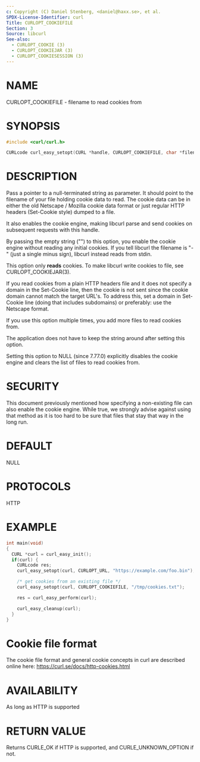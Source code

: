 ```yaml
---
c: Copyright (C) Daniel Stenberg, <daniel@haxx.se>, et al.
SPDX-License-Identifier: curl
Title: CURLOPT_COOKIEFILE
Section: 3
Source: libcurl
See-also:
  - CURLOPT_COOKIE (3)
  - CURLOPT_COOKIEJAR (3)
  - CURLOPT_COOKIESESSION (3)
---
```


# NAME

CURLOPT_COOKIEFILE - filename to read cookies from

# SYNOPSIS

~~~c
#include <curl/curl.h>

CURLcode curl_easy_setopt(CURL *handle, CURLOPT_COOKIEFILE, char *filename);
~~~

# DESCRIPTION

Pass a pointer to a null-terminated string as parameter. It should point to
the filename of your file holding cookie data to read. The cookie data can be
in either the old Netscape / Mozilla cookie data format or just regular HTTP
headers (Set-Cookie style) dumped to a file.

It also enables the cookie engine, making libcurl parse and send cookies on
subsequent requests with this handle.

By passing the empty string ("") to this option, you enable the cookie engine
without reading any initial cookies. If you tell libcurl the filename is "-"
(just a single minus sign), libcurl instead reads from stdin.

This option only **reads** cookies. To make libcurl write cookies to file,
see CURLOPT_COOKIEJAR(3).

If you read cookies from a plain HTTP headers file and it does not specify a
domain in the Set-Cookie line, then the cookie is not sent since the cookie
domain cannot match the target URL's. To address this, set a domain in
Set-Cookie line (doing that includes subdomains) or preferably: use the
Netscape format.

If you use this option multiple times, you add more files to read cookies
from.

The application does not have to keep the string around after setting this
option.

Setting this option to NULL (since 7.77.0) explicitly disables the cookie
engine and clears the list of files to read cookies from.

# SECURITY

This document previously mentioned how specifying a non-existing file can also
enable the cookie engine. While true, we strongly advise against using that
method as it is too hard to be sure that files that stay that way in the long
run.

# DEFAULT

NULL

# PROTOCOLS

HTTP

# EXAMPLE

~~~c
int main(void)
{
  CURL *curl = curl_easy_init();
  if(curl) {
    CURLcode res;
    curl_easy_setopt(curl, CURLOPT_URL, "https://example.com/foo.bin");

    /* get cookies from an existing file */
    curl_easy_setopt(curl, CURLOPT_COOKIEFILE, "/tmp/cookies.txt");

    res = curl_easy_perform(curl);

    curl_easy_cleanup(curl);
  }
}
~~~

# Cookie file format

The cookie file format and general cookie concepts in curl are described
online here: https://curl.se/docs/http-cookies.html

# AVAILABILITY

As long as HTTP is supported

# RETURN VALUE

Returns CURLE_OK if HTTP is supported, and CURLE_UNKNOWN_OPTION if not.
